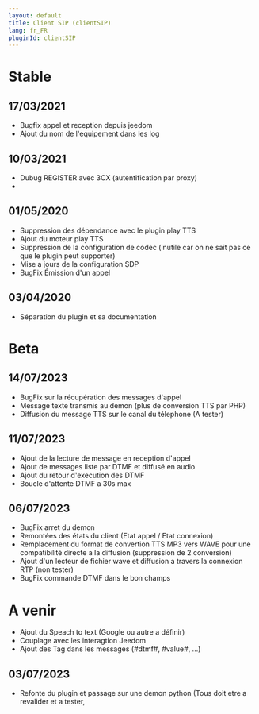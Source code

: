 ```yaml
---
layout: default
title: Client SIP (clientSIP)
lang: fr_FR
pluginId: clientSIP
---
```


# Stable
## 17/03/2021
* Bugfix appel et reception depuis jeedom
* Ajout du nom de l'equipement dans les log

## 10/03/2021
* Dubug REGISTER avec 3CX (autentification par proxy)
* 
## 01/05/2020
* Suppression des dépendance avec le plugin play TTS
* Ajout du moteur play TTS
* Suppression de la configuration de codec (inutile car on ne sait pas ce que le plugin peut supporter)
* Mise a jours de la configuration SDP
* BugFix Émission d'un appel

## 03/04/2020
* Séparation du plugin et sa documentation

# Beta
## 14/07/2023
* BugFix sur la récupération des messages d'appel
* Message texte transmis au demon (plus de conversion TTS par PHP)
* Diffusion du message TTS sur le canal du télephone (A tester)

## 11/07/2023
* Ajout de la lecture de message en reception d'appel
* Ajout de messages liste par DTMF et diffusé en audio
* Ajout du retour d'execution des DTMF
* Boucle d'attente DTMF a 30s max
  
## 06/07/2023
* BugFix arret du demon
* Remontées des états du client (Etat appel / Etat connexion)
* Remplacement du format de convertion TTS MP3 vers WAVE pour une compatibilité directe a la diffusion (suppression de 2 conversion)
* Ajout d'un lecteur de fichier wave et diffusion a travers la connexion RTP (non tester)
* BugFix commande DTMF dans le bon champs

# A venir
* Ajout du Speach to text (Google ou autre a définir)
* Couplage avec les interagtion Jeedom
* Ajout des Tag dans les messages (#dtmf#, #value#, ...)

## 03/07/2023
* Refonte du plugin et passage sur une demon python (Tous doit etre a revalider et a tester, 
